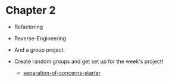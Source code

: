 # Chapter 2

- Refactoring
- Reverse-Engineering
- And a group project.

- Create random groups and get set up for the week's project!
  - [separation-of-concerns-starter](https://github.com/sammou00/js-project)
